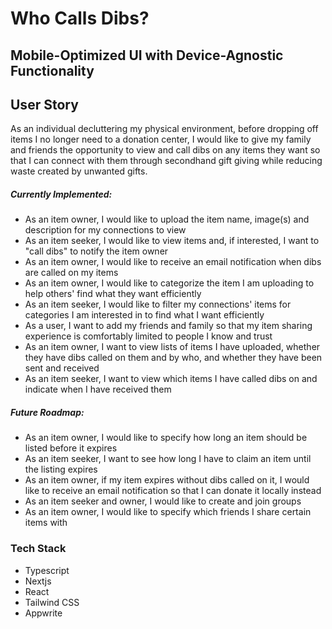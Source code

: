 # Who Calls Dibs? 
## Mobile-Optimized UI with Device-Agnostic Functionality

## User Story
As an individual decluttering my physical environment, before dropping off items I no longer need to a donation center, I would like to give my family and friends the opportunity to view and call dibs on any items they want so that I can connect with them through secondhand gift giving while reducing waste created by unwanted gifts.

##### Currently Implemented:
- As an item owner, I would like to upload the item name, image(s) and description for my connections to view
- As an item seeker, I would like to view items and, if interested, I want to "call dibs" to notify the item owner
- As an item owner, I would like to receive an email notification when dibs are called on my items
- As an item owner, I would like to categorize the item I am uploading to help others' find what they want efficiently
- As an item seeker, I would like to filter my connections' items for categories I am interested in to find what I want efficiently
- As a user, I want to add my friends and family so that my item sharing experience is comfortably limited to people I know and trust
- As an item owner, I want to view lists of items I have uploaded, whether they have dibs called on them and by who, and whether they have been sent and received
- As an item seeker, I want to view which items I have called dibs on and indicate when I have received them
  
##### Future Roadmap:
- As an item owner, I would like to specify how long an item should be listed before it expires
- As an item seeker, I want to see how long I have to claim an item until the listing expires
- As an item owner, if my item expires without dibs called on it, I would like to receive an email notification so that I can donate it locally instead
- As an item seeker and owner, I would like to create and join groups
- As an item owner, I would like to specify which friends I share certain items with

### Tech Stack
- Typescript
- Nextjs
- React
- Tailwind CSS
- Appwrite
